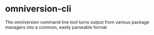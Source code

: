 # omniversion-cli
The omniversion command line tool turns output from various package managers into a common, easily parseable format
